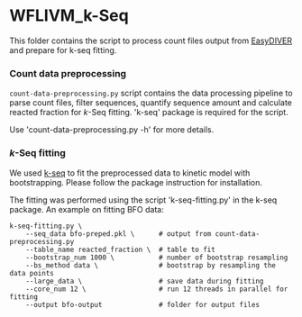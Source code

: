 # WFLIVM_k-Seq

This folder contains the script to process count files output from
[EasyDIVER](https://github.com/ichen-lab-ucsb/EasyDIVER) and prepare for k-seq fitting.

### Count data preprocessing

`count-data-preprocessing.py` script contains the data processing pipeline to parse count files,
filter sequences, quantify sequence amount and calculate reacted fraction for *k*-Seq fitting.
'k-seq' package is required for the script.

Use 'count-data-preprocessing.py -h' for more details.

### *k*-Seq fitting
We used [k-seq](https://github.com/ichen-lab-ucsb/k-seq) to fit the preprocessed data to kinetic model with
bootstrapping. Please follow the package instruction for installation.

The fitting was performed using the script 'k-seq-fitting.py' in the k-seq package.
An example on fitting BFO data:

```shell
k-seq-fitting.py \
    --seq_data bfo-preped.pkl \      # output from count-data-preprocessing.py
    --table_name reacted_fraction \  # table to fit
    --bootstrap_num 1000 \           # number of bootstrap resampling
    --bs_method data \               # bootstrap by resampling the data points
    --large_data \                   # save data during fitting
    --core_num 12 \                  # run 12 threads in parallel for fitting
    --output bfo-output              # folder for output files
```
